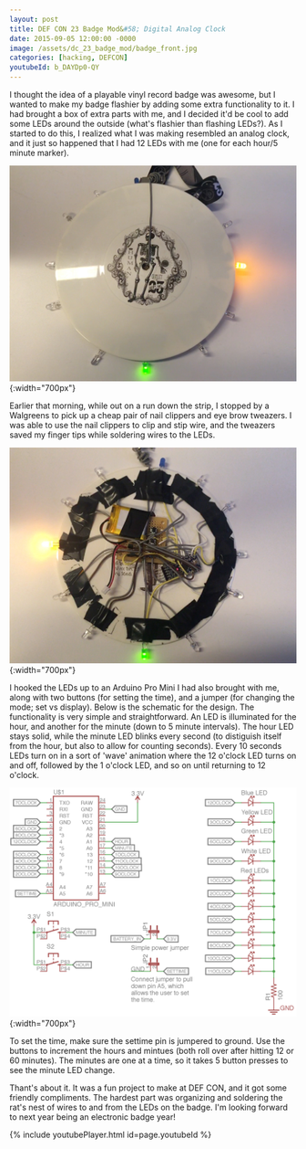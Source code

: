 ```yaml
---
layout: post
title: DEF CON 23 Badge Mod&#58; Digital Analog Clock
date: 2015-09-05 12:00:00 -0000
image: /assets/dc_23_badge_mod/badge_front.jpg
categories: [hacking, DEFCON]
youtubeId: b_DAYDp0-QY
---
```


I thought the idea of a playable vinyl record badge was awesome, but I wanted to make my badge flashier by adding some extra functionality to it. I had brought a box of extra parts with me, and I decided it'd be cool to add some LEDs around the outside (what's flashier than flashing LEDs?). As I started to do this, I realized what I was making resembled an analog clock, and it just so happened that I had 12 LEDs with me (one for each hour/5 minute marker).

![front of the badge](/assets/dc_23_badge_mod/badge_front.JPG){:width="700px"}

Earlier that morning, while out on a run down the strip, I stopped by a Walgreens to pick up a cheap pair of nail clippers and eye brow tweazers. I was able to use the nail clippers to clip and stip wire, and the tweazers saved my finger tips while soldering wires to the LEDs.

![back of the badge](/assets/dc_23_badge_mod/badge_back.JPG){:width="700px"}

I hooked the LEDs up to an Arduino Pro Mini I had also brought with me, along with two buttons (for setting the time), and a jumper (for changing the mode; set vs display). Below is the schematic for the design. The functionality is very simple and straightforward. An LED is illuminated for the hour, and another for the minute (down to 5 minute intervals). The hour LED stays solid, while the minute LED blinks every second (to distiguish itself from the hour, but also to allow for counting seconds). Every 10 seconds LEDs turn on in a sort of 'wave' animation where the 12 o'clock LED turns on and off, followed by the 1 o'clock LED, and so on until returning to 12 o'clock.

![schematic for add-on](/assets/dc_23_badge_mod/schematic.png){:width="700px"}

To set the time, make sure the settime pin is jumpered to ground. Use the buttons to increment the hours and mintues (both roll over after hitting 12 or 60 minutes). The minutes are one at a time, so it takes 5 button presses to see the minute LED change.

Thant's about it. It was a fun project to make at DEF CON, and it got some friendly compliments. The hardest part was organizing and soldering the rat's nest of wires to and from the LEDs on the badge. I'm looking forward to next year being an electronic badge year!

{% include youtubePlayer.html id=page.youtubeId %}